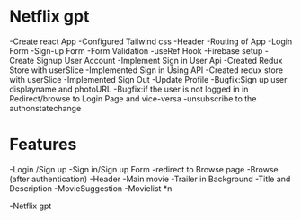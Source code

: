 # Netflix gpt
  -Create react App
  -Configured Tailwind css
  -Header
  -Routing of App
  -Login Form
  -Sign-up Form
  -Form Validation
  -useRef Hook
  -Firebase setup
  -Create Signup User Account
  -Implement Sign in User Api
  -Created Redux Store with userSlice
  -Implemented Sign in Using API
  -Created redux store with userSlice
  -Implemented Sign Out
  -Update Profile
  -Bugfix:Sign up user displayname and photoURL
  -Bugfix:if the user is not logged in in Redirect/browse to Login Page and vice-versa
  -unsubscribe to the authonstatechange
  



# Features
-Login /Sign up
-Sign in/Sign up Form
-redirect to Browse page
 -Browse (after authentication)
    -Header
    -Main movie
        -Trailer in Background
        -Title and Description
        -MovieSuggestion 
            -Movielist *n

-Netflix gpt